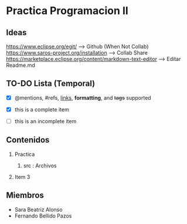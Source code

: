 # Practica Programacion II
## Ideas
https://www.eclipse.org/egit/ --> Github (When Not Collab)
https://www.saros-project.org/installation  --> Collab Share
https://marketplace.eclipse.org/content/markdown-text-editor --> Editar Readme.md

## TO-DO Lista (Temporal)
- [x] @mentions, #refs, [links](), **formatting**, and <del>tags</del> supported
- [x] this is a complete item
- [ ] this is an incomplete item


## Contenidos
1. Practica
   1. src : Archivos 
   
1. Item 3

## Miembros
* Sara Beatriz Alonso 
* Fernando Bellido Pazos
